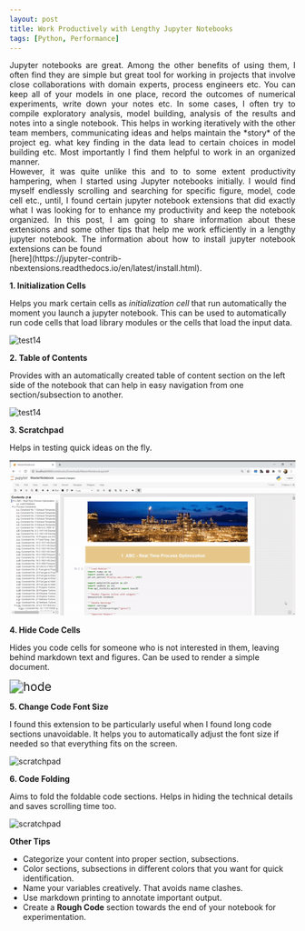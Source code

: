 ```yaml
---
layout: post
title: Work Productively with Lengthy Jupyter Notebooks
tags: [Python, Performance]
---
```

<div style="text-align: justify">
Jupyter notebooks are great. Among the other benefits of using them, I often find they are simple but great tool for working in projects that involve close collaborations with domain experts, process engineers etc. You can keep all of your models in one place, record the outcomes of numerical experiments, write down your notes etc. In some cases, I often try to compile exploratory analysis, model building, analysis of the results and notes into a single notebook. This helps in working iteratively with the other team members, communicating ideas and helps maintain the *story* of the project eg. what key finding in the data lead to certain choices in model building etc. Most importantly I find them helpful to work in an organized manner.    
</div>


<div style="text-align: justify">
However, it was quite unlike this and to to some extent productivity hampering, when I started using Jupyter notebooks initially. I would find myself endlessly scrolling and searching for specific figure, model, code cell etc., until, I found certain jupyter notebook extensions that did exactly what I was looking for to enhance my productivity and keep the notebook organized. In this post, I am going to share information about these extensions and some other tips that help me work efficiently in a lengthy jupyter notebook.  The information about how to install jupyter notebook extensions can be found</div>  [here](https://jupyter-contrib-nbextensions.readthedocs.io/en/latest/install.html). 



**1. Initialization Cells**

Helps you mark certain cells as *initialization cell* that run automatically the moment you launch a jupyter notebook. This can be used to automatically run code cells that load library modules or the cells that load the input data.

![test14](../Images/init_cells.gif)

   

 

**2. Table of Contents**

Provides with an automatically created table of content section on the left side of the notebook that can help in easy navigation from one section/subsection to another.  

![test14](../Images/test11.gif)





**3. Scratchpad**

Helps in testing quick ideas on the fly. 

<img src="../Images/scratchpad.gif" alt="scratchpad" style="zoom:150%;" />





**4. Hide Code Cells**

Hides you code cells for someone who is not interested in them, leaving behind markdown text and figures. Can be used to render a simple document. 

<img src="C:\Users\Nitin.N.Singh\Desktop\BLOG\yourboygorja11.github.io\Images\hode.gif" alt="hode" style="zoom:150%;" />





**5. Change Code Font Size**

I found this extension to be particularly useful when I found long code sections unavoidable. It helps you to automatically adjust the font size if needed so that everything fits on the screen.

![scratchpad](../Images/codeFontSize.gif)





**6. Code Folding**

Aims to fold the foldable code sections. Helps in hiding the technical details and saves scrolling time too. 

![scratchpad](../Images/codeFold.gif)



**Other Tips**

- Categorize your content into proper section, subsections. 
- Color sections, subsections in different colors that you want for quick identification.
- Name your variables creatively. That avoids name clashes. 
- Use markdown printing to annotate important output.
- Create a **Rough Code** section towards the end of your notebook for experimentation. 